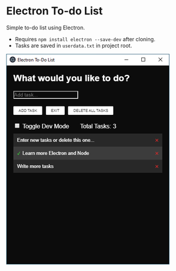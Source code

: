# Electron To-do List
Simple to-do list using Electron.

- Requires `npm install electron --save-dev` after cloning.
- Tasks are saved in `userdata.txt` in project root.

![image](https://github.com/DanielJPiazza/electron-todo-list/blob/master/GitHub_Reference/screenshot.png)
